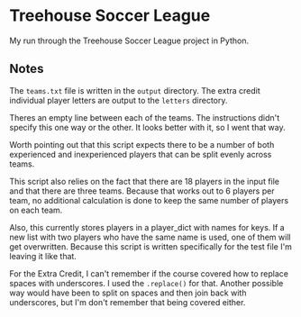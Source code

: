 Treehouse Soccer League
=======================

My run through the Treehouse Soccer League project in Python. 

Notes
-----

The `teams.txt` file is written in the `output` directory. The extra credit individual player letters are output to the `letters` directory.

Theres an empty line between each of the teams. The instructions didn't specify this one way or the other. It looks better with it, so I went that way.

Worth pointing out that this script expects there to be a number of both experienced and inexperienced players that can be split evenly across teams. 

This script also relies on the fact that there are 18 players in the input file and that there are three teams. Because that works out to 6 players per team, no additional calculation is done to keep the same number of players on each team.

Also, this currently stores players in a player_dict with names for keys. If a new list with two players who have the same name is used, one of them will get overwritten. Because this script is written specifically for the test file I'm leaving it like that.

For the Extra Credit, I can't remember if the course covered how to replace spaces with underscores. I used the `.replace()` for that. Another possible way would have been to split on spaces and then join back with underscores, but I'm don't remember that being covered either. 

